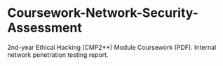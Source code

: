 # Coursework-Network-Security-Assessment
2nd-year Ethical Hacking (CMP2**) Module Coursework (PDF). Internal network penetration testing report.
